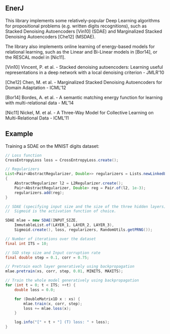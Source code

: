 ## EnerJ

This library implements some relatively-popular Deep Learning algorithms for propositional problems (e.g. written digits recognitions), such as Stacked Denoising Autoencoders [Vin10] (SDAE) and Marginalized Stacked Denoising Autoencoders [Che12] (MSDAE).

The library also implements online learning of energy-based models for relational learning, such as the Linear and Bi-Linear models in [Bor14], or the RESCAL model in [Nic11].

[Vin10] Vincent, P. et al. - Stacked denoising autoencoders: Learning useful representations in a deep network with a local denoising criterion - JMLR'10

[Che12] Chen, M. et al. - Marginalized Stacked Denoising Autoencoders for Domain Adaptation - ICML'12

[Bor14] Bordes, A. et al. - A semantic matching energy function for learning with multi-relational data - ML'14

[Nic11] Nickel, M. et al. - A Three-Way Model for Collective Learning on Multi-Relational Data - ICML'11

## Example

Training a SDAE on the MNIST digits dataset:

```java
// Loss function
CrossEntropyLoss loss = CrossEntropyLoss.create();

// Regularizers
List<Pair<AbstractRegularizer, Double>> regularizers = Lists.newLinkedList();
{
	AbstractRegularizer l2 = L2Regularizer.create();
	Pair<AbstractRegularizer, Double> reg = Pair.of(l2, 1e-3);
	regularizers.add(reg);
}

// SDAE (specifying input size and the size of the three hidden layers).
//	Sigmoid is the activation function of choice.

SDAE mlae = new SDAE(INPUT_SIZE,
	ImmutableList.of(LAYER_1, LAYER_2, LAYER_3),
	Sigmoid.create(), loss, regularizers, RandomUtils.getPRNG());

// Number of iterations over the dataset
final int ITS = 10;

// SGD step size and Input corruption rate
final double step = 0.1, corr = 0.75;

// Pretrain each layer generatively using backpropagation
mlae.pretrain(xs, corr, step, 0.01, MINITS, MAXITS);

// Train the whole model generatively using backpropagation
for (int t = 0; t < ITS; ++t) {
	double loss = 0.0;

	for (DoubleMatrix1D x : xs) {
		mlae.train(x, corr, step);
		loss += mlae.loss(x);
	}

	log.info("[" + t + "] (T) loss: " + loss);
}
```
